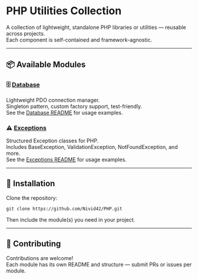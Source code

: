 # PHP Utilities Collection

A collection of lightweight, standalone PHP libraries or utilities — reusable across projects.  
Each component is self-contained and framework-agnostic.

---

## 📦 Available Modules

### 🗄️ [Database](./Database)
Lightweight PDO connection manager.  
Singleton pattern, custom factory support, test-friendly.  
See the [Database README](./Database/readme.md) for usage examples.

### ⚠️ [Exceptions](./Exceptions)
Structured Exception classes for PHP.  
Includes BaseException, ValidationException, NotFoundException, and more.  
See the [Exceptions README](./Exceptions/readme.md) for usage examples.


---

## 🚀 Installation
Clone the repository:
```
git clone https://github.com/Nivid42/PHP.git
```

Then include the module(s) you need in your project.

---

## 🤝 Contributing
Contributions are welcome!  
Each module has its own README and structure — submit PRs or issues per module.

